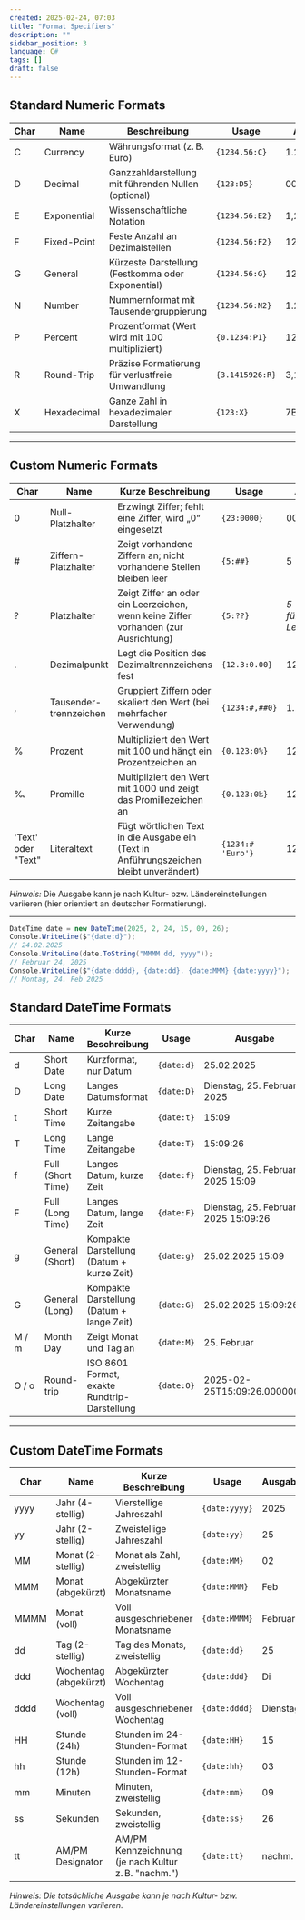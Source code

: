 ```yaml
---
created: 2025-02-24, 07:03
title: "Format Specifiers"
description: ""
sidebar_position: 3
language: C#
tags: []
draft: false
---
```

## Standard Numeric Formats

| **Char** | **Name**    | **Beschreibung**                                    | **Usage**       | **Ausgabe** |
| -------- | ----------- | --------------------------------------------------- | --------------- | ----------- |
| C        | Currency    | Währungsformat (z. B. Euro)                         | `{1234.56:C}`   | 1.234,56 €  |
| D        | Decimal     | Ganzzahldarstellung mit führenden Nullen (optional) | `{123:D5}`      | 00123       |
| E        | Exponential | Wissenschaftliche Notation                          | `{1234.56:E2}`  | 1,23E+003   |
| F        | Fixed-Point | Feste Anzahl an Dezimalstellen                      | `{1234.56:F2}`  | 1234,56     |
| G        | General     | Kürzeste Darstellung (Festkomma oder Exponential)   | `{1234.56:G}`   | 1234,56     |
| N        | Number      | Nummernformat mit Tausendergruppierung              | `{1234.56:N2}`  | 1.234,56    |
| P        | Percent     | Prozentformat (Wert wird mit 100 multipliziert)     | `{0.1234:P1}`   | 12,3 %      |
| R        | Round-Trip  | Präzise Formatierung für verlustfreie Umwandlung    | `{3.1415926:R}` | 3,14159265  |
| X        | Hexadecimal | Ganze Zahl in hexadezimaler Darstellung             | `{123:X}`       | 7B          |

---

## Custom Numeric Formats

| **Char**           | **Name**               | **Kurze Beschreibung**                                                                 | **Usage**         | **Ausgabe**                     |
| ------------------ | ---------------------- | -------------------------------------------------------------------------------------- | ----------------- | ------------------------------- |
| 0                  | Null-Platzhalter       | Erzwingt Ziffer; fehlt eine Ziffer, wird „0“ eingesetzt                                | `{23:0000}`       | 0023                            |
| #                  | Ziffern-Platzhalter    | Zeigt vorhandene Ziffern an; nicht vorhandene Stellen bleiben leer                     | `{5:##}`          | 5                               |
| ?                  | Platzhalter            | Zeigt Ziffer an oder ein Leerzeichen, wenn keine Ziffer vorhanden (zur Ausrichtung)    | `{5:??}`          | _5 (mit führendem Leerzeichen)_ |
| .                  | Dezimalpunkt           | Legt die Position des Dezimaltrennzeichens fest                                        | `{12.3:0.00}`     | 12,30                           |
| ,                  | Tausender-trennzeichen | Gruppiert Ziffern oder skaliert den Wert (bei mehrfacher Verwendung)                   | `{1234:#,##0}`    | 1.234                           |
| %                  | Prozent                | Multipliziert den Wert mit 100 und hängt ein Prozentzeichen an                         | `{0.123:0%}`      | 12 %                            |
| ‰                  | Promille               | Multipliziert den Wert mit 1000 und zeigt das Promillezeichen an                       | `{0.123:0‰}`      | 123‰                            |
| 'Text' oder "Text" | Literaltext            | Fügt wörtlichen Text in die Ausgabe ein (Text in Anführungszeichen bleibt unverändert) | `{1234:# 'Euro'}` | 1234 Euro                       |

_Hinweis:_ Die Ausgabe kann je nach Kultur- bzw. Ländereinstellungen variieren (hier orientiert an deutscher Formatierung).

---

```csharp
DateTime date = new DateTime(2025, 2, 24, 15, 09, 26);
Console.WriteLine($"{date:d}");
// 24.02.2025
Console.WriteLine(date.ToString("MMMM dd, yyyy")); 
// Februar 24, 2025
Console.WriteLine($"{date:dddd}, {date:dd}. {date:MMM} {date:yyyy}"); 
// Montag, 24. Feb 2025
```

## Standard DateTime Formats

|**Char**|**Name**|**Kurze Beschreibung**|**Usage**|**Ausgabe**|
|---|---|---|---|---|
|d|Short Date|Kurzformat, nur Datum|`{date:d}`|25.02.2025|
|D|Long Date|Langes Datumsformat|`{date:D}`|Dienstag, 25. Februar 2025|
|t|Short Time|Kurze Zeitangabe|`{date:t}`|15:09|
|T|Long Time|Lange Zeitangabe|`{date:T}`|15:09:26|
|f|Full (Short Time)|Langes Datum, kurze Zeit|`{date:f}`|Dienstag, 25. Februar 2025 15:09|
|F|Full (Long Time)|Langes Datum, lange Zeit|`{date:F}`|Dienstag, 25. Februar 2025 15:09:26|
|g|General (Short)|Kompakte Darstellung (Datum + kurze Zeit)|`{date:g}`|25.02.2025 15:09|
|G|General (Long)|Kompakte Darstellung (Datum + lange Zeit)|`{date:G}`|25.02.2025 15:09:26|
|M / m|Month Day|Zeigt Monat und Tag an|`{date:M}`|25. Februar|
|O / o|Round-trip|ISO 8601 Format, exakte Rundtrip-Darstellung|`{date:O}`|2025-02-25T15:09:26.0000000|

---

## Custom DateTime Formats

|**Char**|**Name**|**Kurze Beschreibung**|**Usage**|**Ausgabe**|
|---|---|---|---|---|
|yyyy|Jahr (4-stellig)|Vierstellige Jahreszahl|`{date:yyyy}`|2025|
|yy|Jahr (2-stellig)|Zweistellige Jahreszahl|`{date:yy}`|25|
|MM|Monat (2-stellig)|Monat als Zahl, zweistellig|`{date:MM}`|02|
|MMM|Monat (abgekürzt)|Abgekürzter Monatsname|`{date:MMM}`|Feb|
|MMMM|Monat (voll)|Voll ausgeschriebener Monatsname|`{date:MMMM}`|Februar|
|dd|Tag (2-stellig)|Tag des Monats, zweistellig|`{date:dd}`|25|
|ddd|Wochentag (abgekürzt)|Abgekürzter Wochentag|`{date:ddd}`|Di|
|dddd|Wochentag (voll)|Voll ausgeschriebener Wochentag|`{date:dddd}`|Dienstag|
|HH|Stunde (24h)|Stunden im 24-Stunden-Format|`{date:HH}`|15|
|hh|Stunde (12h)|Stunden im 12-Stunden-Format|`{date:hh}`|03|
|mm|Minuten|Minuten, zweistellig|`{date:mm}`|09|
|ss|Sekunden|Sekunden, zweistellig|`{date:ss}`|26|
|tt|AM/PM Designator|AM/PM Kennzeichnung (je nach Kultur z. B. "nachm.")|`{date:tt}`|nachm.|

_Hinweis: Die tatsächliche Ausgabe kann je nach Kultur- bzw. Ländereinstellungen variieren._
